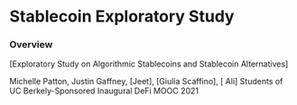 # Stablecoin Exploratory Study

### Overview

[Exploratory Study on Algorithmic Stablecoins and Stablecoin Alternatives]

Michelle Patton, Justin Gaffney, [Jeet], [Giulia Scaffino], [ Ali]
Students of UC Berkely-Sponsored Inaugural DeFi MOOC 2021
